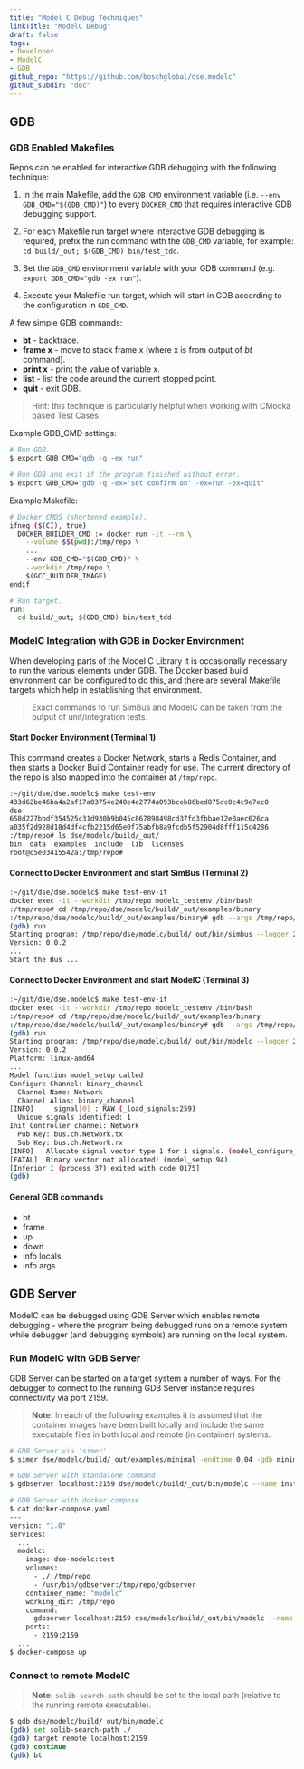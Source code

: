 ```yaml
---
title: "Model C Debug Techniques"
linkTitle: "ModelC Debug"
draft: false
tags:
- Developer
- ModelC
- GDB
github_repo: "https://github.com/boschglobal/dse.modelc"
github_subdir: "doc"
---
```


## GDB

### GDB Enabled Makefiles

Repos can be enabled for interactive GDB debugging with the following technique:

1. In the main Makefile, add the `GDB_CMD` environment variable (i.e. `--env GDB_CMD="$(GDB_CMD)"`) to every `DOCKER_CMD` that requires interactive GDB debugging support.

2. For each Makefile run target where interactive GDB debugging is required, prefix the run command with the `GDB_CMD` variable, for example: `cd build/_out; $(GDB_CMD) bin/test_tdd`.

3. Set the `GDB_CMD` environment variable with your GDB command (e.g. `export GDB_CMD="gdb -ex run"`).

4. Execute your Makefile run target, which will start in GDB according to the configuration in `GDB_CMD`.

A few simple GDB commands:

* **bt** - backtrace.
* **frame x** - move to stack frame x (where x is from output of _bt_ command).
* **print x** - print the value of variable x.
* **list** - list the code around the current stopped point.
* **quit** - exit GDB.

> Hint: this technique is particularly helpful when working with CMocka based Test Cases.


Example GDB_CMD settings:

```bash
# Run GDB.
$ export GDB_CMD="gdb -q -ex run"

# Run GDB and exit if the program finished without error.
$ export GDB_CMD="gdb -q -ex='set confirm on' -ex=run -ex=quit"
```


Example Makefile:

```bash
# Docker CMDS (shortened example).
ifneq ($(CI), true)
  DOCKER_BUILDER_CMD := docker run -it --rm \
    --volume $$(pwd):/tmp/repo \
    ...
    --env GDB_CMD="$(GDB_CMD)" \
    --workdir /tmp/repo \
    $(GCC_BUILDER_IMAGE)
endif

# Run target.
run:
  cd build/_out; $(GDB_CMD) bin/test_tdd
```


### ModelC Integration with GDB in Docker Environment

When developing parts of the Model C Library it is occasionally necessary to run
the various elements under GDB. The Docker based build environment can be
configured to do this, and there are several Makefile targets which help in
establishing that environment.

> Exact commands to run SimBus and ModelC can be taken from the output of unit/integration tests.


#### Start Docker Environment (Terminal 1)

This command creates a Docker Network, starts a Redis Container, and then starts
a Docker Build Container ready for use. The current directory of the repo
is also mapped into the container at `/tmp/repo`.


```bash
:~/git/dse/dse.modelc$ make test-env
433d62be46ba4a2af17a03754e240e4e2774a093bceb86bed875dc0c4c9e7ec0
dse
658d227bbdf354525c31d930b9b045c867898498cd37fd3fbbae12e0aec626ca
a035f2d928d18d4df4cfb2215d65e0f75abfb8a9fcdb5f52904d8fff115c4286
:/tmp/repo# ls dse/modelc/build/_out/
bin  data  examples  include  lib  licenses
root@c5e03415542a:/tmp/repo#
```


#### Connect to Docker Environment and start SimBus (Terminal 2)

```bash
:~/git/dse/dse.modelc$ make test-env-it
docker exec -it --workdir /tmp/repo modelc_testenv /bin/bash
:/tmp/repo# cd /tmp/repo/dse/modelc/build/_out/examples/binary
:/tmp/repo/dse/modelc/build/_out/examples/binary# gdb --args /tmp/repo/dse/modelc/build/_out/bin/simbus --logger 2 --timeout 1 stack.yaml
(gdb) run
Starting program: /tmp/repo/dse/modelc/build/_out/bin/simbus --logger 2 --timeout 1 stack.yaml
Version: 0.0.2
...
Start the Bus ...
```


#### Connect to Docker Environment and start ModelC (Terminal 3)

```bash
:~/git/dse/dse.modelc$ make test-env-it
docker exec -it --workdir /tmp/repo modelc_testenv /bin/bash
:/tmp/repo# cd /tmp/repo/dse/modelc/build/_out/examples/binary
:/tmp/repo/dse/modelc/build/_out/examples/binary# gdb --args /tmp/repo/dse/modelc/build/_out/bin/modelc --logger 2 --name binary_model_instance model.yaml stack.yaml signal_group.yaml
(gdb) run
Starting program: /tmp/repo/dse/modelc/build/_out/bin/modelc --logger 2 --name binary_model_instance model.yaml stack.yaml signal_group.yaml
Version: 0.0.2
Platform: linux-amd64
...
Model function model_setup called
Configure Channel: binary_channel
  Channel Name: Network
  Channel Alias: binary_channel
[INFO]     signal[0] : RAW (_load_signals:259)
  Unique signals identified: 1
Init Controller channel: Network
  Pub Key: bus.ch.Network.tx
  Sub Key: bus.ch.Network.rx
[INFO]   Allocate signal vector type 1 for 1 signals. (model_configure_channel:405)
[FATAL]  Binary vector not allocated! (model_setup:94)
[Inferior 1 (process 37) exited with code 0175]
(gdb)
```


#### General GDB commands

* bt
* frame
* up
* down
* info locals
* info args


## GDB Server

ModelC can be debugged using GDB Server which enables remote debugging - where the program being
debugged runs on a remote system while debugger (and debugging symbols) are running on the local system.


### Run ModelC with GDB Server

GDB Server can be started on a target system a number of ways. For the debugger to connect to the running GDB Server
instance requires connectivity via port 2159.

> **Note:** In each of the following examples it is assumed that the container images have been built locally and include the same executable files in both local and remote (in container) systems.

```bash
# GDB Server via 'simer'.
$ simer dse/modelc/build/_out/examples/minimal -endtime 0.04 -gdb minimal_inst

# GDB Server with standalone command.
$ gdbserver localhost:2159 dse/modelc/build/_out/bin/modelc --name instance model.yaml simulation.yaml

# GDB Server with docker compose.
$ cat docker-compose.yaml
---
version: "1.0"
services:
  ...
  modelc:
    image: dse-modelc:test
    volumes:
      - ./:/tmp/repo
      - /usr/bin/gdbserver:/tmp/repo/gdbserver
    container_name: "modelc"
    working_dir: /tmp/repo
    command:
      gdbserver localhost:2159 dse/modelc/build/_out/bin/modelc --name instance model.yaml simulation.yaml
    ports:
      - 2159:2159
  ...
$ docker-compose up
```


### Connect to remote ModelC

> **Note:** `solib-search-path` should be set to the local path (relative to the running remote executable).

```bash
$ gdb dse/modelc/build/_out/bin/modelc
(gdb) set solib-search-path ./
(gdb) target remote localhost:2159
(gdb) continue
(gdb) bt
```
